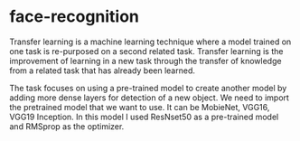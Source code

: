 # face-recognition

Transfer learning is a machine learning technique where a model trained on one task is re-purposed on a second related task. Transfer learning is the improvement of learning in a new task through the transfer of knowledge from a related task that has already been learned.

The task focuses on using a pre-trained model to create another model by adding more dense layers for detection of a new object. We need to import the pretrained model that we want to use. It can be MobieNet, VGG16, VGG19 Inception. In this model I used ResNset50 as a pre-trained model and RMSprop as the optimizer.
